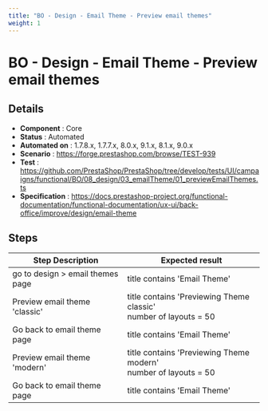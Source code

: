 ```yaml
---
title: "BO - Design - Email Theme - Preview email themes"
weight: 1
---
```


# BO - Design - Email Theme - Preview email themes
## Details
* **Component** : Core
* **Status** : Automated
* **Automated on** : 1.7.8.x, 1.7.7.x, 8.0.x, 9.1.x, 8.1.x, 9.0.x
* **Scenario** : https://forge.prestashop.com/browse/TEST-939
* **Test** : https://github.com/PrestaShop/PrestaShop/tree/develop/tests/UI/campaigns/functional/BO/08_design/03_emailTheme/01_previewEmailThemes.ts
* **Specification** : https://docs.prestashop-project.org/functional-documentation/functional-documentation/ux-ui/back-office/improve/design/email-theme

## Steps
| Step Description | Expected result |
| ----- | ----- |
| go to design > email themes page | title contains 'Email Theme' |
| Preview email theme 'classic' | title contains 'Previewing Theme classic'<br>number of layouts = 50 |
| Go back to email theme page | title contains 'Email Theme' |
| Preview email theme 'modern' | title contains 'Previewing Theme modern'<br>number of layouts = 50 |
| Go back to email theme page | title contains 'Email Theme' |
